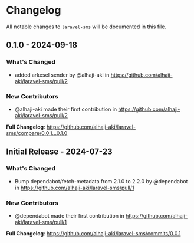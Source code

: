 # Changelog

All notable changes to `laravel-sms` will be documented in this file.

## 0.1.0 - 2024-09-18

### What's Changed

* added arkesel sender by @alhaji-aki in https://github.com/alhaji-aki/laravel-sms/pull/2

### New Contributors

* @alhaji-aki made their first contribution in https://github.com/alhaji-aki/laravel-sms/pull/2

**Full Changelog**: https://github.com/alhaji-aki/laravel-sms/compare/0.0.1...0.1.0

## Initial Release - 2024-07-23

### What's Changed

* Bump dependabot/fetch-metadata from 2.1.0 to 2.2.0 by @dependabot in https://github.com/alhaji-aki/laravel-sms/pull/1

### New Contributors

* @dependabot made their first contribution in https://github.com/alhaji-aki/laravel-sms/pull/1

**Full Changelog**: https://github.com/alhaji-aki/laravel-sms/commits/0.0.1
